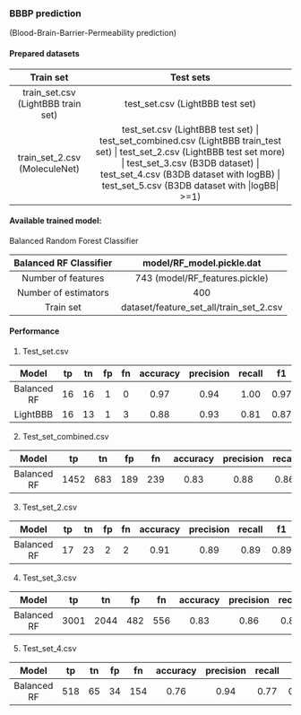 ### BBBP prediction

(Blood-Brain-Barrier-Permeability prediction)

#### Prepared datasets

|             Train set              |                          Test sets                           |
| :--------------------------------: | :----------------------------------------------------------: |
| train_set.csv (LightBBB train set) |               test_set.csv (LightBBB test set)               |
|   train_set_2.csv (MoleculeNet)    | test_set.csv (LightBBB test set) \| test_set_combined.csv (LightBBB train_test set) \| test_set_2.csv (LightBBB test set more) \| test_set_3.csv (B3DB dataset) \| test_set_4.csv (B3DB dataset with logBB) \| test_set_5.csv (B3DB dataset with \|logBB\| >=1) |

#### Available trained model: 

Balanced Random Forest Classifier 

| Balanced RF Classifier |        model/RF_model.pickle.dat        |
| :--------------------: | :-------------------------------------: |
|   Number of features   |     743 (model/RF_features.pickle)      |
|  Number of estimators  |                   400                   |
|       Train set        | dataset/feature_set_all/train_set_2.csv |

#### Performance

1. Test_set.csv

|    Model    |  tp  |  tn  |  fp  |  fn  | accuracy | precision | recall |  f1  | roc_auc | avg_precision |
| :---------: | :--: | :--: | :--: | :--: | :------: | :-------: | :----: | :--: | :-----: | :-----------: |
| Balanced RF |  16  |  16  |  1   |  0   |   0.97   |   0.94    |  1.00  | 0.97 |  0.97   |     0.94      |
|  LightBBB   |  16  |  13  |  1   |  3   |   0.88   |   0.93    |  0.81  | 0.87 |  0.88   |     0.85      |

2. Test_set_combined.csv

|    Model    |  tp  |  tn  |  fp  |  fn  | accuracy | precision | recall |  f1  | roc_auc | avg_precision |
| :---------: | :--: | :--: | :--: | :--: | :------: | :-------: | :----: | :--: | :-----: | :-----------: |
| Balanced RF | 1452 | 683  | 189  | 239  |   0.83   |   0.88    |  0.86  | 0.87 |  0.82   |     0.85      |

3. Test_set_2.csv

|    Model    |  tp  |  tn  |  fp  |  fn  | accuracy | precision | recall |  f1  | roc_auc | avg_precision |
| :---------: | :--: | :--: | :--: | :--: | :------: | :-------: | :----: | :--: | :-----: | :-----------: |
| Balanced RF |  17  |  23  |  2   |  2   |   0.91   |   0.89    |  0.89  | 0.89 |  0.91   |     0.85      |

4. Test_set_3.csv

|    Model    |  tp  |  tn  |  fp  |  fn  | accuracy | precision | recall |  f1  | roc_auc | avg_precision |
| :---------: | :--: | :--: | :--: | :--: | :------: | :-------: | :----: | :--: | :-----: | :-----------: |
| Balanced RF | 3001 | 2044 | 482  | 556  |   0.83   |   0.86    |  0.84  | 0.85 |  0.83   |     0.82      |

5. Test_set_4.csv

|    Model    |  tp  |  tn  |  fp  |  fn  | accuracy | precision | recall |  f1  | roc_auc | avg_precision |
| :---------: | :--: | :--: | :--: | :--: | :------: | :-------: | :----: | :--: | :-----: | :-----------: |
| Balanced RF | 518  |  65  |  34  | 154  |   0.76   |   0.94    |  0.77  | 0.85 |  0.71   |     0.92      |

